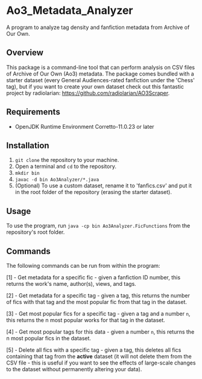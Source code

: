 # Ao3_Metadata_Analyzer
A program to analyze tag density and fanfiction metadata from Archive of Our Own.

## Overview
This package is a command-line tool that can perform analysis on CSV files of Archive of Our Own (Ao3) metadata. The package comes bundled with a starter dataset (every General Audiences-rated fanfiction under the 'Chess' tag), but if you want to create your own dataset check out this fantastic project by radiolarian: https://github.com/radiolarian/AO3Scraper.

## Requirements
- OpenJDK Runtime Environment Corretto-11.0.23 or later

## Installation
1. `git clone` the repository to your machine.
2. Open a terminal and `cd` to the repository.
3. `mkdir bin`
4. `javac -d bin Ao3Analyzer/*.java`
5. (Optional) To use a custom dataset, rename it to 'fanfics.csv' and put it in the root folder of the repository (erasing the starter dataset).


## Usage
To use the program, run `java -cp bin Ao3Analyzer.FicFunctions` from the repository's root folder.

## Commands
The following commands can be run from within the program:

[1] - Get metadata for a specific fic - given a fanfiction ID number, this returns the work's name, author(s), views, and tags.

[2] - Get metadata for a specific tag - given a tag, this returns the number of fics with that tag and the most popular fic from that tag in the dataset.

[3] - Get most popular fics for a specific tag - given a tag and a number `n`, this returns the n most popular works for that tag in the dataset.

[4] - Get most popular tags for this data - given a number `n`, this returns the n most popular fics in the dataset.

[5] - Delete all fics with a specific tag - given a tag, this deletes all fics containing that tag from the **active** dataset (it will not delete them from the CSV file - this is useful if you want to see the effects of large-scale changes to the dataset without permanently altering your data).
